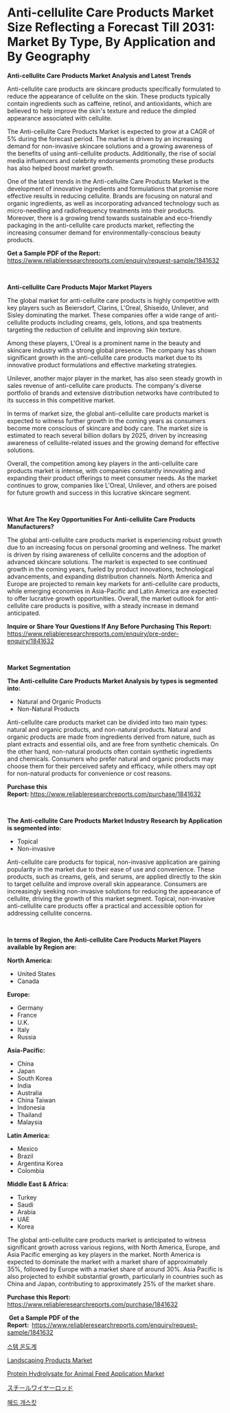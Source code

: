 <p><h1>Anti-cellulite Care Products Market Size Reflecting a Forecast Till 2031: Market By Type, By Application and By Geography</h1></p><p><strong>Anti-cellulite Care Products Market Analysis and Latest Trends</strong></p>
<p><p>Anti-cellulite care products are skincare products specifically formulated to reduce the appearance of cellulite on the skin. These products typically contain ingredients such as caffeine, retinol, and antioxidants, which are believed to help improve the skin's texture and reduce the dimpled appearance associated with cellulite.</p><p>The Anti-cellulite Care Products Market is expected to grow at a CAGR of 5% during the forecast period. The market is driven by an increasing demand for non-invasive skincare solutions and a growing awareness of the benefits of using anti-cellulite products. Additionally, the rise of social media influencers and celebrity endorsements promoting these products has also helped boost market growth.</p><p>One of the latest trends in the Anti-cellulite Care Products Market is the development of innovative ingredients and formulations that promise more effective results in reducing cellulite. Brands are focusing on natural and organic ingredients, as well as incorporating advanced technology such as micro-needling and radiofrequency treatments into their products. Moreover, there is a growing trend towards sustainable and eco-friendly packaging in the anti-cellulite care products market, reflecting the increasing consumer demand for environmentally-conscious beauty products.</p></p>
<p><strong>Get a Sample PDF of the Report:&nbsp;</strong> <a href="https://www.reliableresearchreports.com/enquiry/request-sample/1841632">https://www.reliableresearchreports.com/enquiry/request-sample/1841632</a></p>
<p>&nbsp;</p>
<p><strong>Anti-cellulite Care Products Major Market Players</strong></p>
<p><p>The global market for anti-cellulite care products is highly competitive with key players such as Beiersdorf, Clarins, L'Oreal, Shiseido, Unilever, and Sisley dominating the market. These companies offer a wide range of anti-cellulite products including creams, gels, lotions, and spa treatments targeting the reduction of cellulite and improving skin texture.</p><p>Among these players, L'Oreal is a prominent name in the beauty and skincare industry with a strong global presence. The company has shown significant growth in the anti-cellulite care products market due to its innovative product formulations and effective marketing strategies.</p><p>Unilever, another major player in the market, has also seen steady growth in sales revenue of anti-cellulite care products. The company's diverse portfolio of brands and extensive distribution networks have contributed to its success in this competitive market.</p><p>In terms of market size, the global anti-cellulite care products market is expected to witness further growth in the coming years as consumers become more conscious of skincare and body care. The market size is estimated to reach several billion dollars by 2025, driven by increasing awareness of cellulite-related issues and the growing demand for effective solutions.</p><p>Overall, the competition among key players in the anti-cellulite care products market is intense, with companies constantly innovating and expanding their product offerings to meet consumer needs. As the market continues to grow, companies like L'Oreal, Unilever, and others are poised for future growth and success in this lucrative skincare segment.</p></p>
<p>&nbsp;</p>
<p><strong>What Are The Key Opportunities For Anti-cellulite Care Products Manufacturers?</strong></p>
<p><p>The global anti-cellulite care products market is experiencing robust growth due to an increasing focus on personal grooming and wellness. The market is driven by rising awareness of cellulite concerns and the adoption of advanced skincare solutions. The market is expected to see continued growth in the coming years, fueled by product innovations, technological advancements, and expanding distribution channels. North America and Europe are projected to remain key markets for anti-cellulite care products, while emerging economies in Asia-Pacific and Latin America are expected to offer lucrative growth opportunities. Overall, the market outlook for anti-cellulite care products is positive, with a steady increase in demand anticipated.</p></p>
<p><strong>Inquire or Share Your Questions If Any Before Purchasing This Report:</strong> <a href="https://www.reliableresearchreports.com/enquiry/pre-order-enquiry/1841632">https://www.reliableresearchreports.com/enquiry/pre-order-enquiry/1841632</a></p>
<p>&nbsp;</p>
<p><strong>Market Segmentation</strong></p>
<p><strong>The Anti-cellulite Care Products Market Analysis by types is segmented into:</strong></p>
<p><ul><li>Natural and Organic Products</li><li>Non-Natural Products</li></ul></p>
<p><p>Anti-cellulite care products market can be divided into two main types: natural and organic products, and non-natural products. Natural and organic products are made from ingredients derived from nature, such as plant extracts and essential oils, and are free from synthetic chemicals. On the other hand, non-natural products often contain synthetic ingredients and chemicals. Consumers who prefer natural and organic products may choose them for their perceived safety and efficacy, while others may opt for non-natural products for convenience or cost reasons.</p></p>
<p><strong>Purchase this Report:&nbsp;</strong><a href="https://www.reliableresearchreports.com/purchase/1841632">https://www.reliableresearchreports.com/purchase/1841632</a></p>
<p>&nbsp;</p>
<p><strong>The Anti-cellulite Care Products Market Industry Research by Application is segmented into:</strong></p>
<p><ul><li>Topical</li><li>Non-invasive</li></ul></p>
<p><p>Anti-cellulite care products for topical, non-invasive application are gaining popularity in the market due to their ease of use and convenience. These products, such as creams, gels, and serums, are applied directly to the skin to target cellulite and improve overall skin appearance. Consumers are increasingly seeking non-invasive solutions for reducing the appearance of cellulite, driving the growth of this market segment. Topical, non-invasive anti-cellulite care products offer a practical and accessible option for addressing cellulite concerns.</p></p>
<p>&nbsp;</p>
<p><strong>In terms of Region, the Anti-cellulite Care Products Market Players available by Region are:</strong></p>
<p>
    <p> <strong> North America: </strong>
        <ul>
            <li>United States</li>
            <li>Canada</li>
        </ul>
        </p> 
    <p> <strong> Europe: </strong>
        <ul>
            <li>Germany</li>
            <li>France</li>
            <li>U.K.</li>
            <li>Italy</li>
            <li>Russia</li>
        </ul>
        </p> 
    <p> <strong> Asia-Pacific: </strong>
        <ul>
            <li>China</li>
            <li>Japan</li>
            <li>South Korea</li>
            <li>India</li>
            <li>Australia</li>
            <li>China Taiwan</li>
            <li>Indonesia</li>
            <li>Thailand</li>
            <li>Malaysia</li>
        </ul>
        </p> 
    <p> <strong> Latin America: </strong>
        <ul>
            <li>Mexico</li>
            <li>Brazil</li>
            <li>Argentina Korea</li>
            <li>Colombia</li>
        </ul>
        </p> 
    <p> <strong> Middle East & Africa: </strong>
        <ul>
            <li>Turkey</li>
            <li>Saudi</li>
            <li>Arabia</li>
            <li>UAE</li>
            <li>Korea</li>
        </ul>
    </p>
    </p>
<p><p>The global anti-cellulite care products market is anticipated to witness significant growth across various regions, with North America, Europe, and Asia Pacific emerging as key players in the market. North America is expected to dominate the market with a market share of approximately 35%, followed by Europe with a market share of around 30%. Asia Pacific is also projected to exhibit substantial growth, particularly in countries such as China and Japan, contributing to approximately 25% of the market share.</p></p>
<p><strong>Purchase this Report: </strong><a href="https://www.reliableresearchreports.com/purchase/1841632">https://www.reliableresearchreports.com/purchase/1841632</a></p>
<p>&nbsp;<strong>Get a Sample PDF of the Report:&nbsp;&nbsp;</strong><a href="https://www.reliableresearchreports.com/enquiry/request-sample/1841632">https://www.reliableresearchreports.com/enquiry/request-sample/1841632</a></p>
<p><strong></strong></p>
<p><p><a href="https://github.com/RichardLueilwitz787/Market-Research-Report-List-1/blob/main/91342497344.md">스템 온도계</a></p><p><a href="https://issuu.com/reportprime-2/docs/landscaping-products-market-size-2030.pptx">Landscaping Products Market</a></p><p><a href="https://issuu.com/reportprime-2/docs/protein-hydrolysate-for-animal-feed-application-ma">Protein Hydrolysate for Animal Feed Application Market</a></p><p><a href="https://medium.com/@zackaryhalvorson2023/%E9%8B%BC%E7%B7%9A%E3%83%AD%E3%83%83%E3%83%89%E5%B8%82%E5%A0%B4%E3%81%AE%E5%B1%95%E6%9C%9B-2024%E5%B9%B4%E3%81%8B%E3%82%892031%E5%B9%B4%E3%81%BE%E3%81%A7%E3%81%AE%E5%B8%82%E5%A0%B4%E5%8B%95%E5%90%91-%E6%88%90%E9%95%B7-%E4%BA%88%E6%B8%AC-d097fbde6a56">スチールワイヤーロッド</a></p><p><a href="https://github.com/fredrickeglers/Market-Research-Report-List-1/blob/main/43163227343.md">헤드 개스킷</a></p></p>